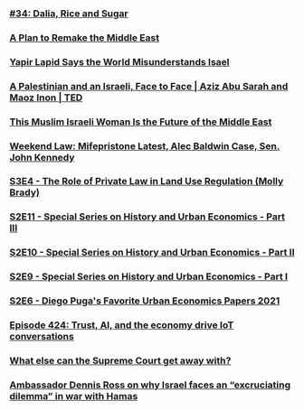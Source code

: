 ### [#34: Dalia, Rice and Sugar](https://www.palestinianspodcast.com/episodes-1/2019/3/29/34-dalia-rice-and-sugar)
### [A Plan to Remake the Middle East](https://open.spotify.com/episode/4VwIHu3KKM7gFuxxr9wfBx?si=cf3daf75b7104e4e)
### [Yapir Lapid Says the World Misunderstands Isael](https://open.spotify.com/episode/6UYks8yoSAKwq3DrMhMHUC?si=360e188b12ec447e)
### [A Palestinian and an Israeli, Face to Face | Aziz Abu Sarah and Maoz Inon | TED](https://www.youtube.com/watch?v=0juLRi90kRg)
### [This Muslim Israeli Woman Is the Future of the Middle East](https://www.youtube.com/watch?v=8LIcd7wHlCE)
### [Weekend Law: Mifepristone Latest, Alec Baldwin Case, Sen. John Kennedy](https://open.spotify.com/episode/0y7inEUyz7NjFcpKDp5ZED?si=1879c8960d87488f)
### [S3E4 - The Role of Private Law in Land Use Regulation (Molly Brady)](https://open.spotify.com/episode/1zwKBZqtSYpdwG4YJdQtuW?si=dd08a64c55814b7b)
### [S2E11 - Special Series on History and Urban Economics - Part III](https://open.spotify.com/episode/1BLB98WIXl1O3wlQF6BSZE?si=8bca38b25be54b2c)
### [S2E10 - Special Series on History and Urban Economics - Part II](https://open.spotify.com/episode/21fVP7OZiAOMXhQLizpudZ?si=fd591486faee4581)
### [S2E9 - Special Series on History and Urban Economics - Part I](https://open.spotify.com/episode/6ui0ILjN3g5KZX7O7hwlt4?si=e6441ea2c7144eaa)
### [S2E6 - Diego Puga's Favorite Urban Economics Papers 2021](https://open.spotify.com/episode/6U9IwmQmVLI5p1ohD7dxnY?si=0448959553d6461e)
### [Episode 424: Trust, AI, and the economy drive IoT conversations](https://open.spotify.com/episode/5LrWPksUlzRVorHfItueUZ?si=b72ca948bed64305)
### [What else can the Supreme Court get away with?](https://open.spotify.com/episode/6dM9pKg3ER4y7SVvCBT0Fj?si=516c5c0034044f78)
### [Ambassador Dennis Ross on why Israel faces an “excruciating dilemma” in war with Hamas](https://www.youtube.com/watch?v=u5zvabpXqzc)
